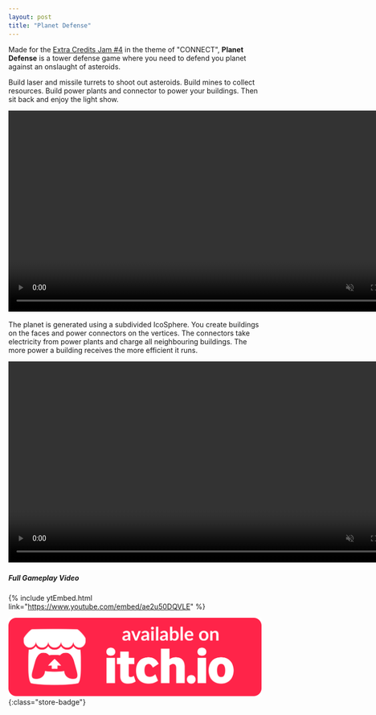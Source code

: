 ```yaml
---
layout: post
title: "Planet Defense"
---
```


Made for the [Extra Credits Jam #4](https://itch.io/jam/extra-credits-game-jam-4/rate/432772) in the theme of "CONNECT", **Planet Defense** is a tower defense game where you need to defend you planet against an onslaught of asteroids.

Build laser and missile turrets to shoot out asteroids. Build mines to collect resources. Build power plants and connector to power your buildings. Then sit back and enjoy the light show.

<video autoplay muted loop class="post-video" width="800">
      <source src="/assets/media/pd_build_vid.mp4" type="video/mp4">
</video>

The planet is generated using a subdivided IcoSphere. You create buildings on the faces and power connectors on the vertices. The connectors take electricity from power plants and charge all neighbouring buildings. The more power a building receives the more efficient it runs.

<video autoplay muted loop class="post-video" width="800">
      <source src="/assets/media/pd_defense_vid.mp4" type="video/mp4">
</video>

##### Full Gameplay Video
{% include ytEmbed.html link="https://www.youtube.com/embed/ae2u50DQVLE" %}

[![itch.io Store Link](/assets/media/itch-store-badge.svg)](https://xsoodx.itch.io/planet-defense){:class="store-badge"}